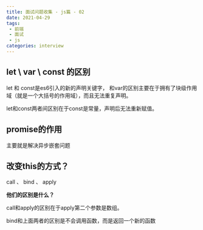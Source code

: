 ```yaml
---
title: 面试问题收集 - js篇 - 02
date: 2021-04-29
tags:
 - 前端
 - 面试
 - js
categories: interview
---
```



## let \ var \ const 的区别

let 和 const是es6引入的新的声明关键字， 和var的区别主要在于拥有了块级作用域（就是一个大括号的作用域），而且无法重复声明。

let和const两者间区别在于const是常量，声明后无法重新赋值。

## promise的作用

主要就是解决异步嵌套问题

## 改变this的方式？

call 、 bind 、 apply 

**他们的区别是什么？**

call和apply的区别在于apply第二个参数是数组。

bind和上面两者的区别是不会调用函数，而是返回一个新的函数
